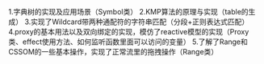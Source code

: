 1.字典树的实现及应用场景（Symbol类）
2.KMP算法的原理与实现（table的生成）
3.实现了Wildcard带两种通配符的字符串匹配（分段+正则表达式匹配）
4.proxy的基本用法以及双向绑定的实现，模仿了reactive模型的实现（Proxy类、effect使用方法、如何监听函数里面可以访问的变量）
5.了解了Range和CSSOM的一些基本操作，实现了正常流里的拖拽操作（Range类）